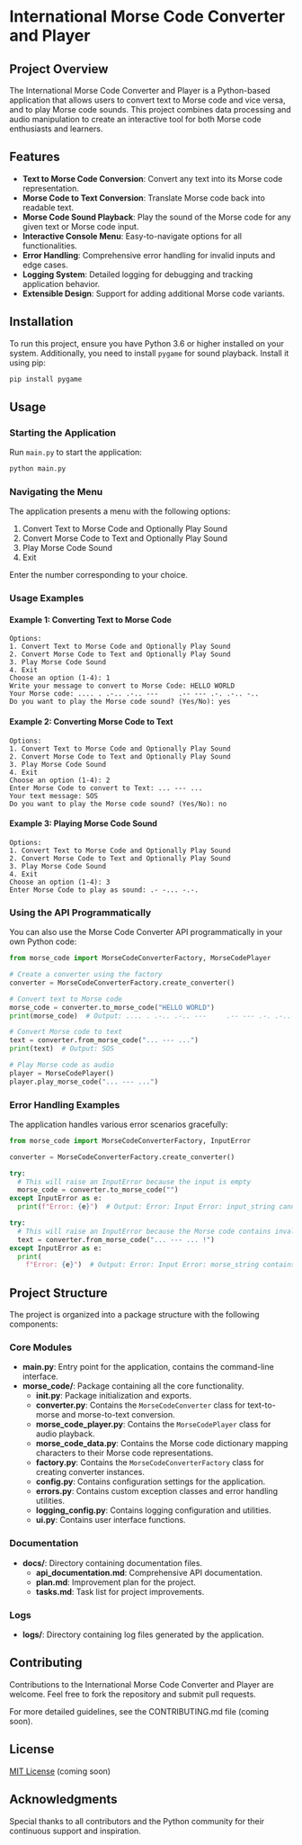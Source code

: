 # International Morse Code Converter and Player

## Project Overview
The International Morse Code Converter and Player is a Python-based application that allows users to convert text to Morse code and vice versa, and to play Morse code sounds. This project combines data processing and audio manipulation to create an interactive tool for both Morse code enthusiasts and learners.

## Features
- **Text to Morse Code Conversion**: Convert any text into its Morse code representation.
- **Morse Code to Text Conversion**: Translate Morse code back into readable text.
- **Morse Code Sound Playback**: Play the sound of the Morse code for any given text or Morse code input.
- **Interactive Console Menu**: Easy-to-navigate options for all functionalities.
- **Error Handling**: Comprehensive error handling for invalid inputs and edge cases.
- **Logging System**: Detailed logging for debugging and tracking application behavior.
- **Extensible Design**: Support for adding additional Morse code variants.

## Installation

To run this project, ensure you have Python 3.6 or higher installed on your system. Additionally, you need to install
`pygame` for sound playback. Install it using pip:

```bash
pip install pygame
```

## Usage

### Starting the Application

Run `main.py` to start the application:

```bash
python main.py
```

### Navigating the Menu

The application presents a menu with the following options:

1. Convert Text to Morse Code and Optionally Play Sound
2. Convert Morse Code to Text and Optionally Play Sound
3. Play Morse Code Sound
4. Exit

Enter the number corresponding to your choice.

### Usage Examples

#### Example 1: Converting Text to Morse Code

```
Options:
1. Convert Text to Morse Code and Optionally Play Sound
2. Convert Morse Code to Text and Optionally Play Sound
3. Play Morse Code Sound
4. Exit
Choose an option (1-4): 1
Write your message to convert to Morse Code: HELLO WORLD
Your Morse code: .... . .-.. .-.. ---     .-- --- .-. .-.. -..
Do you want to play the Morse code sound? (Yes/No): yes
```

#### Example 2: Converting Morse Code to Text

```
Options:
1. Convert Text to Morse Code and Optionally Play Sound
2. Convert Morse Code to Text and Optionally Play Sound
3. Play Morse Code Sound
4. Exit
Choose an option (1-4): 2
Enter Morse Code to convert to Text: ... --- ...
Your text message: SOS
Do you want to play the Morse code sound? (Yes/No): no
```

#### Example 3: Playing Morse Code Sound

```
Options:
1. Convert Text to Morse Code and Optionally Play Sound
2. Convert Morse Code to Text and Optionally Play Sound
3. Play Morse Code Sound
4. Exit
Choose an option (1-4): 3
Enter Morse Code to play as sound: .- -... -.-.
```

### Using the API Programmatically

You can also use the Morse Code Converter API programmatically in your own Python code:

```python
from morse_code import MorseCodeConverterFactory, MorseCodePlayer

# Create a converter using the factory
converter = MorseCodeConverterFactory.create_converter()

# Convert text to Morse code
morse_code = converter.to_morse_code("HELLO WORLD")
print(morse_code)  # Output: .... . .-.. .-.. ---     .-- --- .-. .-.. -..

# Convert Morse code to text
text = converter.from_morse_code("... --- ...")
print(text)  # Output: SOS

# Play Morse code as audio
player = MorseCodePlayer()
player.play_morse_code("... --- ...")
```

### Error Handling Examples

The application handles various error scenarios gracefully:

```python
from morse_code import MorseCodeConverterFactory, InputError

converter = MorseCodeConverterFactory.create_converter()

try:
  # This will raise an InputError because the input is empty
  morse_code = converter.to_morse_code("")
except InputError as e:
  print(f"Error: {e}")  # Output: Error: Input Error: input_string cannot be empty

try:
  # This will raise an InputError because the Morse code contains invalid characters
  text = converter.from_morse_code("... --- ... !")
except InputError as e:
  print(
    f"Error: {e}")  # Output: Error: Input Error: morse_string contains invalid characters: !. Only dots (.), dashes (-), and spaces are allowed.
```

## Project Structure

The project is organized into a package structure with the following components:

### Core Modules

- **main.py**: Entry point for the application, contains the command-line interface.
- **morse_code/**: Package containing all the core functionality.
  - **__init__.py**: Package initialization and exports.
  - **converter.py**: Contains the `MorseCodeConverter` class for text-to-morse and morse-to-text conversion.
  - **morse_code_player.py**: Contains the `MorseCodePlayer` class for audio playback.
  - **morse_code_data.py**: Contains the Morse code dictionary mapping characters to their Morse code representations.
  - **factory.py**: Contains the `MorseCodeConverterFactory` class for creating converter instances.
  - **config.py**: Contains configuration settings for the application.
  - **errors.py**: Contains custom exception classes and error handling utilities.
  - **logging_config.py**: Contains logging configuration and utilities.
  - **ui.py**: Contains user interface functions.

### Documentation

- **docs/**: Directory containing documentation files.
  - **api_documentation.md**: Comprehensive API documentation.
  - **plan.md**: Improvement plan for the project.
  - **tasks.md**: Task list for project improvements.

### Logs

- **logs/**: Directory containing log files generated by the application.

## Contributing
Contributions to the International Morse Code Converter and Player are welcome. Feel free to fork the repository and submit pull requests.

For more detailed guidelines, see the CONTRIBUTING.md file (coming soon).

## License

[MIT License](LICENSE.txt) (coming soon)

## Acknowledgments
Special thanks to all contributors and the Python community for their continuous support and inspiration.
